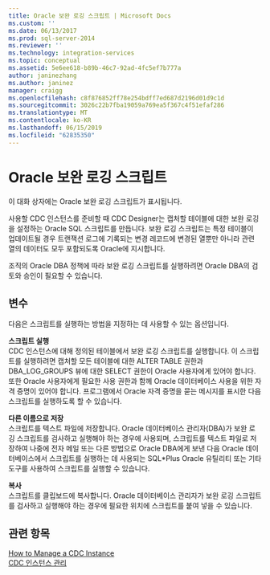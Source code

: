 ```yaml
---
title: Oracle 보완 로깅 스크립트 | Microsoft Docs
ms.custom: ''
ms.date: 06/13/2017
ms.prod: sql-server-2014
ms.reviewer: ''
ms.technology: integration-services
ms.topic: conceptual
ms.assetid: 5e6ee618-b89b-46c7-92ad-4fc5ef7b777a
author: janinezhang
ms.author: janinez
manager: craigg
ms.openlocfilehash: c8f876852ff78e254bdff7ed687d2196d01d9c1d
ms.sourcegitcommit: 3026c22b7fba19059a769ea5f367c4f51efaf286
ms.translationtype: MT
ms.contentlocale: ko-KR
ms.lasthandoff: 06/15/2019
ms.locfileid: "62835350"
---
```

# <a name="oracle-supplemental-logging-script"></a>Oracle 보완 로깅 스크립트
  이 대화 상자에는 Oracle 보완 로깅 스크립트가 표시됩니다.  
  
 사용할 CDC 인스턴스를 준비할 때 CDC Designer는 캡처할 테이블에 대한 보완 로깅을 설정하는 Oracle SQL 스크립트를 만듭니다. 보완 로깅 스크립트는 특정 테이블이 업데이트될 경우 트랜잭션 로그에 기록되는 변경 레코드에 변경된 열뿐만 아니라 관련 열의 데이터도 모두 포함되도록 Oracle에 지시합니다.  
  
 조직의 Oracle DBA 정책에 따라 보완 로깅 스크립트를 실행하려면 Oracle DBA의 검토와 승인이 필요할 수 있습니다.  
  
## <a name="options"></a>변수  
 다음은 스크립트를 실행하는 방법을 지정하는 데 사용할 수 있는 옵션입니다.  
  
 **스크립트 실행**  
 CDC 인스턴스에 대해 정의된 테이블에서 보완 로깅 스크립트를 실행합니다. 이 스크립트를 실행하려면 캡처할 모든 테이블에 대한 ALTER TABLE 권한과 DBA_LOG_GROUPS 뷰에 대한 SELECT 권한이 Oracle 사용자에게 있어야 합니다. 또한 Oracle 사용자에게 필요한 사용 권한과 함께 Oracle 데이터베이스 사용을 위한 자격 증명이 있어야 합니다. 프로그램에서 Oracle 자격 증명을 묻는 메시지를 표시한 다음 스크립트를 실행하도록 할 수 있습니다.  
  
 **다른 이름으로 저장**  
 스크립트를 텍스트 파일에 저장합니다. Oracle 데이터베이스 관리자(DBA)가 보완 로깅 스크립트를 검사하고 실행해야 하는 경우에 사용되며, 스크립트를 텍스트 파일로 저장하여 나중에 전자 메일 또는 다른 방법으로 Oracle DBA에게 보낸 다음 Oracle 데이터베이스에서 스크립트를 실행하는 데 사용되는 SQL*Plus Oracle 유틸리티 또는 기타 도구를 사용하여 스크립트를 실행할 수 있습니다.  
  
 **복사**  
 스크립트를 클립보드에 복사합니다. Oracle 데이터베이스 관리자가 보완 로깅 스크립트를 검사하고 실행해야 하는 경우에 필요한 위치에 스크립트를 붙여 넣을 수 있습니다.  
  
## <a name="see-also"></a>관련 항목  
 [How to Manage a CDC Instance](manage-a-cdc-instance.md)   
 [CDC 인스턴스 관리](manage-a-cdc-instance.md)  
  
  
